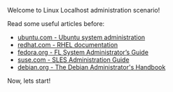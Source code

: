 Welcome to Linux Localhost administration scenario!

Read some useful articles before:
- [ubuntu.com - Ubuntu system administration](https://help.ubuntu.com/community/SystemAdministration)
- [redhat.com - RHEL documentation](https://access.redhat.com/documentation/en-us/red_hat_enterprise_linux/9)
- [fedora.org - FL System Administrator’s Guide](https://docs.fedoraproject.org/en-US/fedora/latest/system-administrators-guide/)
- [suse.com - SLES Administration Guide](https://documentation.suse.com/sles/15-SP4/html/SLES-all/book-administration.html)
- [debian.org - The Debian Administrator's Handbook](https://debian-handbook.info/browse/stable/)

Now, lets start!
